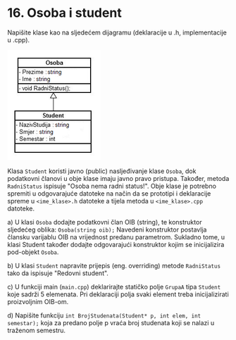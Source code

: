 ﻿# 16. Osoba i student

Napišite klase kao na sljedećem dijagramu (deklaracije u .h, implementacije u .cpp).

![UML dijagram](uml.png)

Klasa `Student` koristi javno (public) nasljeđivanje klase `Osoba`, dok podatkovni članovi u obje klase imaju javno pravo pristupa. Također, metoda `RadniStatus`
ispisuje "Osoba nema radni status!". Obje klase je potrebno spremiti u odgovarajuće datoteke na način da se prototipi i deklaracije spreme u `<ime_klase>.h`
datoteke a tijela metoda u `<ime_klase>.cpp` datoteke.

a) U klasi `Osoba` dodajte podatkovni član OIB (string), te konstruktor sljedećeg oblika: `Osoba(string oib);` Navedeni konstruktor postavlja člansku varijablu
OIB na vrijednost predanu parametrom. Sukladno tome, u klasi Student također dodajte odgovarajući konstruktor kojim se inicijalizira pod-objekt `Osoba`.

b) U klasi `Student` napravite prijepis (eng. overriding) metode `RadniStatus` tako da ispisuje "Redovni student".

c) U funkciji main (`main.cpp`) deklarirajte statičko polje `GrupaA` tipa `Student` koje sadrži 5 elemenata. Pri deklaraciji polja svaki element treba inicijalizirati
proizvoljnim OIB-om.

d) Napišite funkciju `int BrojStudenata(Student* p, int elem, int semestar);` koja za predano polje p vraća broj studenata koji se nalazi u traženom semestru.